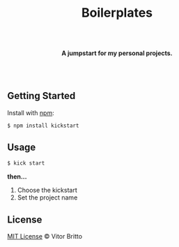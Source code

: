 <h1 align="center">Boilerplates</h1>

<br>
<br>

<p align="center"><b>A jumpstart for my personal projects.</b></p>

<br>
<br>


## Getting Started

Install with [npm](https://www.npmjs.com/):

```sh
$ npm install kickstart
```


## Usage

```sh
$ kick start
```

**then...**

1. Choose the kickstart
2. Set the project name


## License

[MIT License](http://vitorbritto.mit-license.org/) © Vitor Britto



